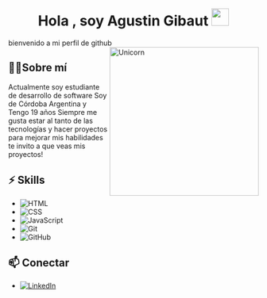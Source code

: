 <h1 align="center"><b>Hola , soy Agustin Gibaut </b><img src="https://media.giphy.com/media/hvRJCLFzcasrR4ia7z/giphy.gif" width="35"></h1>
bienvenido a mi perfil de github 
<!--  -->
<img align="right" width=300px alt="Unicorn" src="https://www.google.com/search?client=ms-android-americamovil-ar-revc&sca_esv=5a8c614fd8766773&sxsrf=ADLYWIIhioUi8ewsyRwXk6HHgokxpuxCMg:1730157111517&q=Gif+robot.png&udm=2&fbs=AEQNm0BFrzUMq4YHWbOZY6vJ_fV9ehxzHbvK-nVC9ab5-YYrqBy-jjpsGeFnUrW3athH0b0A4XtkejTYGWL_ZAzdfiVJvqKMXNrfFNzAPaCjLyo5XtqHppJvRMFCcrqRlozaNf5SgumPRNQ_M3xaM1vQF0CTcmm-53uw84czEf_x5b3mOqm6Ja3-MmCU3KS2VeB1QKQCi9MIYIsdPXisc5BbKeps8HS2-rMCYABBSPNldieVI2myplE&sa=X&ved=2ahUKEwiCjqbAmbKJAxVRJ7kGHaa_Jx0QtKgLegQIDxAB&biw=412&bih=784&dpr=1.75#imgrc=qwuV3AspHBco6M&imgdii=y530srXqbcrmDM" />

## 👨‍💻Sobre mí

Actualmente soy estudiante de desarrollo de software 
Soy de Córdoba Argentina y Tengo 19 años
Siempre me gusta estar al tanto de las tecnologías y hacer proyectos para mejorar mis habilidades
te invito a que veas mis proyectos!


## ⚡ Skills

- ![HTML](https://img.shields.io/badge/-HTML-E34F26?style=flat-square&logo=html5&logoColor=white)
- ![CSS](https://img.shields.io/badge/-CSS-1572B6?style=flat-square&logo=css3&logoColor=white)
- ![JavaScript](https://img.shields.io/badge/-JavaScript-F7DF1E?style=flat-square&logo=javascript&logoColor=black)
- ![Git](https://img.shields.io/badge/-Git-F05032?style=flat-square&logo=git&logoColor=white)
- ![GitHub](https://img.shields.io/badge/-GitHub-181717?style=flat-square&logo=github&logoColor=white)

## 📫 Conectar

-  [![LinkedIn](https://img.shields.io/badge/-LinkedIn-0A66C2?style=flat-square&logo=linkedin&logoColor=white)](https://www.linkedin.com/in/agustin-gibaut-61baa5327/)